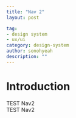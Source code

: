 ```yaml
---
title: "Nav 2"
layout: post

tag:
- design system
- ux/ui
category: design-system
author: sonohyeah
description: ""
---
```



<h1> Introduction </h1>
TEST Nav2 <br>
TEST Nav2
